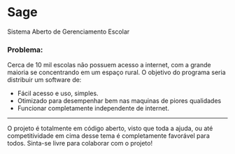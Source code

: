 # Sage
Sistema Aberto de Gerenciamento Escolar

### Problema:
Cerca de 10 mil escolas não possuem acesso a internet, com a grande maioria se concentrando em um espaço rural. O objetivo do programa seria distribuir um software de:
* Fácil acesso e uso, simples.
* Otimizado para desempenhar bem nas maquinas de piores qualidades
* Funcionar completamente independente de internet.
------------------
O projeto é totalmente em código aberto, visto que toda a ajuda, ou até competitividade em cima desse tema é completamente favorável para todos. Sinta-se livre para colaborar com o projeto!

